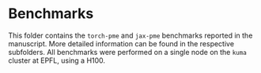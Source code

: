 # Benchmarks

This folder contains the `torch-pme` and `jax-pme` benchmarks reported in the manuscript. More detailed information can be found in the respective subfolders. All benchmarks were performed on a single node on the `kuma` cluster at EPFL, using a H100.
